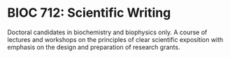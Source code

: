# BIOC 712: Scientific Writing

Doctoral candidates in biochemistry and biophysics only. A course of lectures and workshops on the principles of clear scientific exposition with emphasis on the design and preparation of research grants.